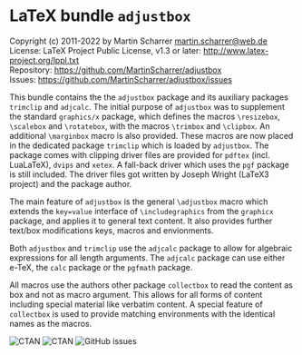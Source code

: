 LaTeX bundle `adjustbox`
========================
Copyright (c) 2011-2022 by Martin Scharrer <martin.scharrer@web.de>  
License: LaTeX Project Public License, v1.3 or later: http://www.latex-project.org/lppl.txt  
Repository: https://github.com/MartinScharrer/adjustbox  
Issues: https://github.com/MartinScharrer/adjustbox/issues  

This bundle contains the the `adjustbox` package and its auxiliary packages `trimclip` and `adjcalc`.
The initial purpose of `adjustbox` was to supplement the standard `graphics/x` package, 
which defines the macros `\resizebox`, `\scalebox` and `\rotatebox`, with the macros `\trimbox` and `\clipbox`.
An additional `\marginbox` macro is also provided.
These macros are now placed in the dedicated package `trimclip` which is loaded by `adjustbox`.
The package comes with clipping driver files are provided for `pdftex` (incl. LuaLaTeX), `dvips` and `xetex`. A
fall-back driver which uses the `pgf` package is still included. 
The driver files got written by Joseph Wright (LaTeX3 project) and the package author.

The main feature of `adjustbox` is the general `\adjustbox` macro which extends the `key=value`
interface of `\includegraphics` from the `graphicx` package, and applies it to general text
content. It also provides further text/box modifications keys, macros and envionments.

Both `adjustbox` and `trimclip` use the `adjcalc` package to allow for algebraic expressions for all length
arguments. The `adjcalc` package can use either e-TeX, the `calc` package or the `pgfmath` package.

All macros use the authors other package `collectbox` to read the content as box and not as
macro argument. This allows for all forms of content including special material like verbatim content.
A special feature of `collectbox` is used to provide matching environments with the identical names as the
macros.

![CTAN](https://img.shields.io/ctan/l/adjustbox)
![CTAN](https://img.shields.io/ctan/v/adjustbox)
![GitHub issues](https://img.shields.io/github/issues/MartinScharrer/adjustbox)
